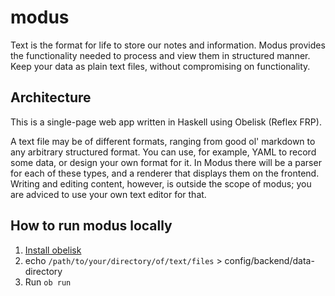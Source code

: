 # modus

Text is the format for life to store our notes and information. Modus provides
the functionality needed to process and view them in structured manner. Keep
your data as plain text files, without compromising on functionality.

## Architecture

This is a single-page web app written in Haskell using Obelisk (Reflex FRP).

A text file may be of different formats, ranging from good ol' markdown to any
arbitrary structured format. You can use, for example, YAML to record some data,
or design your own format for it. In Modus there will be a parser for each of
these types, and a renderer that displays them on the frontend. Writing and
editing content, however, is outside the scope of modus; you are adviced to use
your own text editor for that.

## How to run modus locally

1. [Install obelisk](https://github.com/obsidiansystems/obelisk#installing-obelisk)
2. echo `/path/to/your/directory/of/text/files` > config/backend/data-directory
2. Run `ob run`
